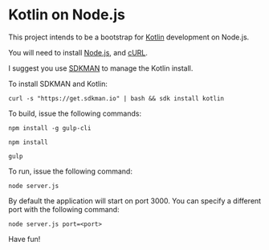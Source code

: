 Kotlin on Node.js
=================

This project intends to be a bootstrap for [Kotlin](http://kotlinlang.org) development on Node.js.

You will need to install [Node.js](http://nodejs.org), and [cURL](https://curl.haxx.se).

I suggest you use [SDKMAN](http://sdkman.io) to manage the Kotlin install.

To install SDKMAN and Kotlin:

`curl -s "https://get.sdkman.io" | bash && sdk install kotlin`

To build, issue the following commands:

`npm install -g gulp-cli`

`npm install`

`gulp`

To run, issue the following command:

`node server.js`

By default the application will start on port 3000. You can specify a different port with the following command:

`node server.js port=<port>`

Have fun!
